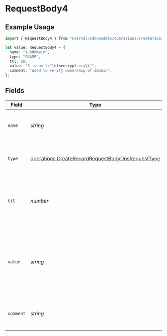 # RequestBody4

## Example Usage

```typescript
import { RequestBody4 } from "@vercel/sdk/models/operations/createrecord.js";

let value: RequestBody4 = {
  name: "subdomain",
  type: "CNAME",
  ttl: 60,
  value: "0 issue \\"letsencrypt.org\\"",
  comment: "used to verify ownership of domain",
};
```

## Fields

| Field                                                                                                                | Type                                                                                                                 | Required                                                                                                             | Description                                                                                                          | Example                                                                                                              |
| -------------------------------------------------------------------------------------------------------------------- | -------------------------------------------------------------------------------------------------------------------- | -------------------------------------------------------------------------------------------------------------------- | -------------------------------------------------------------------------------------------------------------------- | -------------------------------------------------------------------------------------------------------------------- |
| `name`                                                                                                               | *string*                                                                                                             | :heavy_check_mark:                                                                                                   | A subdomain name or an empty string for the root domain.                                                             | subdomain                                                                                                            |
| `type`                                                                                                               | [operations.CreateRecordRequestBodyDnsRequestType](../../models/operations/createrecordrequestbodydnsrequesttype.md) | :heavy_check_mark:                                                                                                   | The type of record, it could be one of the valid DNS records.                                                        |                                                                                                                      |
| `ttl`                                                                                                                | *number*                                                                                                             | :heavy_minus_sign:                                                                                                   | The TTL value. Must be a number between 60 and 2147483647. Default value is 60.                                      | 60                                                                                                                   |
| `value`                                                                                                              | *string*                                                                                                             | :heavy_check_mark:                                                                                                   | A CAA record to specify which Certificate Authorities (CAs) are allowed to issue certificates for the domain.        | 0 issue \"letsencrypt.org\"                                                                                          |
| `comment`                                                                                                            | *string*                                                                                                             | :heavy_minus_sign:                                                                                                   | A comment to add context on what this DNS record is for                                                              | used to verify ownership of domain                                                                                   |